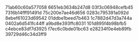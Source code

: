 71ab60c60a577058
6651eb3634b247d8
03f3c06948cefb45
7316b14fff91491d
75c200e7ae46d656
0283c795391a092d
8ebef61023d69542
01ddbe1beed7b463
1c7882d47d3a744a
0402a6d541fc44ff
a9bd8e393ffc8031
101d895f4b98bfb5
c4ebce83df7d3925
f7ec6c0bde01bc63
e28234f0e4eb89fb
39729d46c34d3ff9
